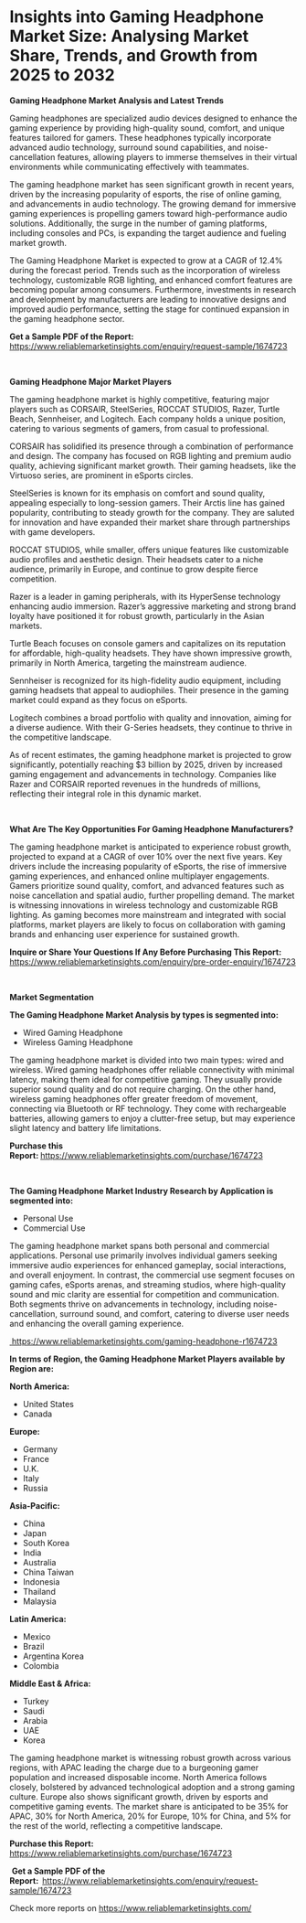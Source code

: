<p><h1>Insights into Gaming Headphone Market Size: Analysing Market Share, Trends, and Growth from 2025 to 2032</h1></p><p><strong>Gaming Headphone Market Analysis and Latest Trends</strong></p>
<p><p>Gaming headphones are specialized audio devices designed to enhance the gaming experience by providing high-quality sound, comfort, and unique features tailored for gamers. These headphones typically incorporate advanced audio technology, surround sound capabilities, and noise-cancellation features, allowing players to immerse themselves in their virtual environments while communicating effectively with teammates.</p><p>The gaming headphone market has seen significant growth in recent years, driven by the increasing popularity of esports, the rise of online gaming, and advancements in audio technology. The growing demand for immersive gaming experiences is propelling gamers toward high-performance audio solutions. Additionally, the surge in the number of gaming platforms, including consoles and PCs, is expanding the target audience and fueling market growth.</p><p>The Gaming Headphone Market is expected to grow at a CAGR of 12.4% during the forecast period. Trends such as the incorporation of wireless technology, customizable RGB lighting, and enhanced comfort features are becoming popular among consumers. Furthermore, investments in research and development by manufacturers are leading to innovative designs and improved audio performance, setting the stage for continued expansion in the gaming headphone sector.</p></p>
<p><strong>Get a Sample PDF of the Report:&nbsp;</strong> <a href="https://www.reliablemarketinsights.com/enquiry/request-sample/1674723?utm_campaign=3291&utm_medium=2&utm_source=Github&utm_content=ia&utm_term=05042025&utm_id=gaming-headphone">https://www.reliablemarketinsights.com/enquiry/request-sample/1674723</a></p>
<p>&nbsp;</p>
<p><strong>Gaming Headphone Major Market Players</strong></p>
<p><p>The gaming headphone market is highly competitive, featuring major players such as CORSAIR, SteelSeries, ROCCAT STUDIOS, Razer, Turtle Beach, Sennheiser, and Logitech. Each company holds a unique position, catering to various segments of gamers, from casual to professional.</p><p>CORSAIR has solidified its presence through a combination of performance and design. The company has focused on RGB lighting and premium audio quality, achieving significant market growth. Their gaming headsets, like the Virtuoso series, are prominent in eSports circles.</p><p>SteelSeries is known for its emphasis on comfort and sound quality, appealing especially to long-session gamers. Their Arctis line has gained popularity, contributing to steady growth for the company. They are saluted for innovation and have expanded their market share through partnerships with game developers.</p><p>ROCCAT STUDIOS, while smaller, offers unique features like customizable audio profiles and aesthetic design. Their headsets cater to a niche audience, primarily in Europe, and continue to grow despite fierce competition.</p><p>Razer is a leader in gaming peripherals, with its HyperSense technology enhancing audio immersion. Razer’s aggressive marketing and strong brand loyalty have positioned it for robust growth, particularly in the Asian markets.</p><p>Turtle Beach focuses on console gamers and capitalizes on its reputation for affordable, high-quality headsets. They have shown impressive growth, primarily in North America, targeting the mainstream audience.</p><p>Sennheiser is recognized for its high-fidelity audio equipment, including gaming headsets that appeal to audiophiles. Their presence in the gaming market could expand as they focus on eSports.</p><p>Logitech combines a broad portfolio with quality and innovation, aiming for a diverse audience. With their G-Series headsets, they continue to thrive in the competitive landscape.</p><p>As of recent estimates, the gaming headphone market is projected to grow significantly, potentially reaching $3 billion by 2025, driven by increased gaming engagement and advancements in technology. Companies like Razer and CORSAIR reported revenues in the hundreds of millions, reflecting their integral role in this dynamic market.</p></p>
<p>&nbsp;</p>
<p><strong>What Are The Key Opportunities For Gaming Headphone Manufacturers?</strong></p>
<p><p>The gaming headphone market is anticipated to experience robust growth, projected to expand at a CAGR of over 10% over the next five years. Key drivers include the increasing popularity of eSports, the rise of immersive gaming experiences, and enhanced online multiplayer engagements. Gamers prioritize sound quality, comfort, and advanced features such as noise cancellation and spatial audio, further propelling demand. The market is witnessing innovations in wireless technology and customizable RGB lighting. As gaming becomes more mainstream and integrated with social platforms, market players are likely to focus on collaboration with gaming brands and enhancing user experience for sustained growth.</p></p>
<p><strong>Inquire or Share Your Questions If Any Before Purchasing This Report:</strong> <a href="https://www.reliablemarketinsights.com/enquiry/pre-order-enquiry/1674723?utm_campaign=3291&utm_medium=2&utm_source=Github&utm_content=ia&utm_term=05042025&utm_id=gaming-headphone">https://www.reliablemarketinsights.com/enquiry/pre-order-enquiry/1674723</a></p>
<p>&nbsp;</p>
<p><strong>Market Segmentation</strong></p>
<p><strong>The Gaming Headphone Market Analysis by types is segmented into:</strong></p>
<p><ul><li>Wired Gaming Headphone</li><li>Wireless Gaming Headphone</li></ul></p>
<p><p>The gaming headphone market is divided into two main types: wired and wireless. Wired gaming headphones offer reliable connectivity with minimal latency, making them ideal for competitive gaming. They usually provide superior sound quality and do not require charging. On the other hand, wireless gaming headphones offer greater freedom of movement, connecting via Bluetooth or RF technology. They come with rechargeable batteries, allowing gamers to enjoy a clutter-free setup, but may experience slight latency and battery life limitations.</p></p>
<p><strong>Purchase this Report:&nbsp;</strong><a href="https://www.reliablemarketinsights.com/purchase/1674723?utm_campaign=3291&utm_medium=2&utm_source=Github&utm_content=ia&utm_term=05042025&utm_id=gaming-headphone">https://www.reliablemarketinsights.com/purchase/1674723</a></p>
<p>&nbsp;</p>
<p><strong>The Gaming Headphone Market Industry Research by Application is segmented into:</strong></p>
<p><ul><li>Personal Use</li><li>Commercial Use</li></ul></p>
<p><p>The gaming headphone market spans both personal and commercial applications. Personal use primarily involves individual gamers seeking immersive audio experiences for enhanced gameplay, social interactions, and overall enjoyment. In contrast, the commercial use segment focuses on gaming cafes, eSports arenas, and streaming studios, where high-quality sound and mic clarity are essential for competition and communication. Both segments thrive on advancements in technology, including noise-cancellation, surround sound, and comfort, catering to diverse user needs and enhancing the overall gaming experience.</p></p>
<p><a href="https://www.reliablemarketinsights.com/gaming-headphone-r1674723?utm_campaign=3291&utm_medium=2&utm_source=Github&utm_content=ia&utm_term=05042025&utm_id=gaming-headphone">&nbsp;https://www.reliablemarketinsights.com/gaming-headphone-r1674723</a></p>
<p><strong>In terms of Region, the Gaming Headphone Market Players available by Region are:</strong></p>
<p>
    <p> <strong> North America: </strong>
        <ul>
            <li>United States</li>
            <li>Canada</li>
        </ul>
        </p> 
    <p> <strong> Europe: </strong>
        <ul>
            <li>Germany</li>
            <li>France</li>
            <li>U.K.</li>
            <li>Italy</li>
            <li>Russia</li>
        </ul>
        </p> 
    <p> <strong> Asia-Pacific: </strong>
        <ul>
            <li>China</li>
            <li>Japan</li>
            <li>South Korea</li>
            <li>India</li>
            <li>Australia</li>
            <li>China Taiwan</li>
            <li>Indonesia</li>
            <li>Thailand</li>
            <li>Malaysia</li>
        </ul>
        </p> 
    <p> <strong> Latin America: </strong>
        <ul>
            <li>Mexico</li>
            <li>Brazil</li>
            <li>Argentina Korea</li>
            <li>Colombia</li>
        </ul>
        </p> 
    <p> <strong> Middle East & Africa: </strong>
        <ul>
            <li>Turkey</li>
            <li>Saudi</li>
            <li>Arabia</li>
            <li>UAE</li>
            <li>Korea</li>
        </ul>
    </p>
    </p>
<p><p>The gaming headphone market is witnessing robust growth across various regions, with APAC leading the charge due to a burgeoning gamer population and increased disposable income. North America follows closely, bolstered by advanced technological adoption and a strong gaming culture. Europe also shows significant growth, driven by esports and competitive gaming events. The market share is anticipated to be 35% for APAC, 30% for North America, 20% for Europe, 10% for China, and 5% for the rest of the world, reflecting a competitive landscape.</p></p>
<p><strong>Purchase this Report: </strong><a href="https://www.reliablemarketinsights.com/purchase/1674723?utm_campaign=3291&utm_medium=2&utm_source=Github&utm_content=ia&utm_term=05042025&utm_id=gaming-headphone">https://www.reliablemarketinsights.com/purchase/1674723</a></p>
<p>&nbsp;<strong>Get a Sample PDF of the Report:&nbsp;&nbsp;</strong><a href="https://www.reliablemarketinsights.com/enquiry/request-sample/1674723?utm_campaign=3291&utm_medium=2&utm_source=Github&utm_content=ia&utm_term=05042025&utm_id=gaming-headphone">https://www.reliablemarketinsights.com/enquiry/request-sample/1674723</a></p>
<p><strong></strong></p>
<p>Check more reports on <a href="https://www.reliablemarketinsights.com/?utm_campaign=3291&utm_medium=2&utm_source=Github&utm_content=ia&utm_term=05042025&utm_id=gaming-headphone">https://www.reliablemarketinsights.com/</a></p>